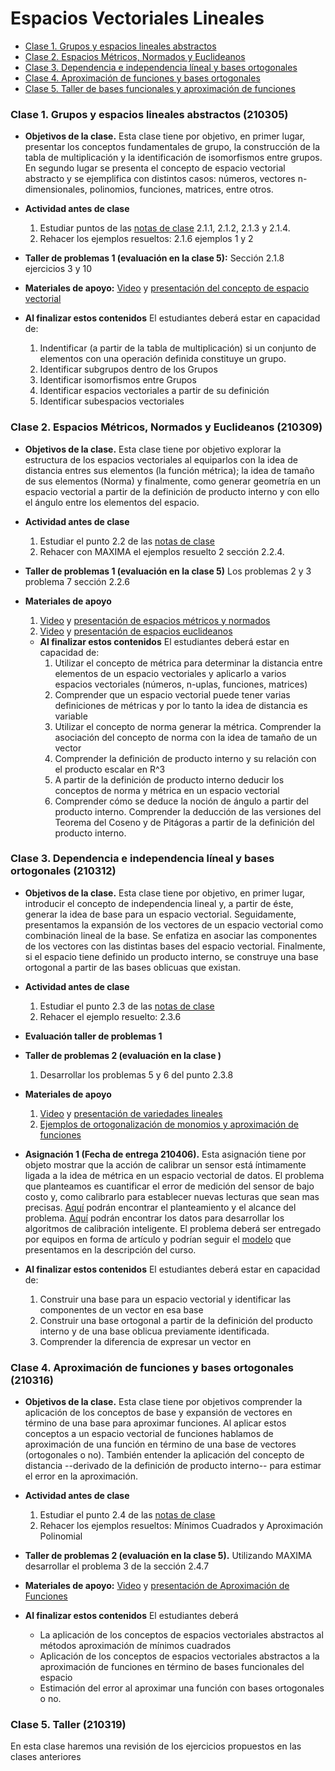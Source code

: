# Espacios Vectoriales Lineales
+ [Clase 1. Grupos y espacios lineales abstractos](#Clase1)
+ [Clase 2. Espacios Métricos, Normados y Euclideanos](#Clase2)
+ [Clase 3. Dependencia e independencia líneal y bases ortogonales](#Clase3)
+ [Clase 4. Aproximación de funciones y bases ortogonales](#Clase4)
+ [Clase 5. Taller de bases funcionales y aproximación de funciones](#Clase5)

<a name="Clase1"></a>
### Clase 1. Grupos y espacios lineales abstractos (210305)
+ **Objetivos de la clase.** Esta clase tiene por objetivo, en primer lugar, presentar los conceptos fundamentales de grupo, la construcción de la tabla de multiplicación  y la identificación de isomorfismos entre grupos. En segundo lugar se presenta el concepto de espacio vectorial abstracto y se ejemplifica con distintos casos: números, vectores n-dimensionales, polinomios, funciones, matrices, entre otros.

+ **Actividad antes de clase**
   1. Estudiar puntos de las [notas de clase](https://github.com/nunezluis/MisCursos/blob/main/MetMat1S20B/Materiales/LibrosArticulos/VolumenUNO.pdf) 2.1.1, 2.1.2, 2.1.3 y 2.1.4.
   2. Rehacer los ejemplos resueltos: 2.1.6 ejemplos 1 y 2

+ **Taller de problemas 1 (evaluación en la clase 5):** Sección 2.1.8 ejercicios 3 y 10
+ **Materiales de apoyo:** [Video](https://youtu.be/aiv3E_Nofko) y [presentación del concepto de espacio vectorial](https://github.com/nunezluis/MisCursos/blob/main/MetMat1S20B/Materiales/Presentaciones/2_1GruposEspaciosVectoriales.pdf)

+ **Al finalizar estos contenidos** El estudiantes deberá estar en capacidad de:
   1. Indentificar (a partir de la tabla de multiplicación) si un conjunto de elementos con una operación definida constituye un grupo.
   2. Identificar subgrupos dentro de los Grupos
   3. Identificar isomorfismos entre Grupos
   4. Identificar espacios vectoriales a partir de su definición
   5. Identificar subespacios vectoriales

<a name="Clase2"></a>
### Clase 2. Espacios Métricos, Normados y Euclideanos (210309)
+ **Objetivos de la clase.** Esta clase tiene por objetivo explorar la estructura de los espacios vectoriales al equiparlos con la idea de distancia entres sus elementos (la función métrica); la idea de tamaño de sus elementos (Norma) y finalmente, como generar geometría en un espacio vectorial a partir de la definición de producto interno y con ello el ángulo entre los elementos del espacio.

+ **Actividad antes de clase**
   1. Estudiar el punto 2.2 de las [notas de clase](https://github.com/nunezluis/MisCursos/blob/main/MetMat1S20B/Materiales/LibrosArticulos/VolumenUNO.pdf)
   2. Rehacer con MAXIMA el ejemplos resuelto 2 sección 2.2.4.
+ **Taller de problemas 1 (evaluación en la clase 5)** Los problemas 2 y 3 problema 7 sección 2.2.6
+ **Materiales de apoyo**
   1. [Video](https://youtu.be/la9Gnhc0uFg) y [presentación de espacios métricos y normados](https://github.com/nunezluis/MisCursos/blob/main/MetMat1S20B/Materiales/Presentaciones/2_2EspaciosMetricos.pdf)
   2. [Video](https://youtu.be/rQ59n-wr9X8) y [presentación de espacios euclideanos](https://github.com/nunezluis/MisCursos/blob/main/MetMat1S20B/Materiales/Presentaciones/2_23EspaciosEuclideanos.pdf)

   + **Al finalizar estos contenidos** El estudiantes deberá estar en capacidad de:
      1. Utilizar el concepto de métrica para determinar la distancia entre elementos de un espacio vectoriales y aplicarlo a varios espacios vectoriales (números, n-uplas, funciones, matrices)
      2. Comprender que un espacio vectorial puede tener varias definiciones de métricas y por lo tanto la idea de distancia es variable
      3. Utilizar el concepto de norma generar la métrica. Comprender la asociación del concepto de norma con la idea de tamaño de un vector
      4. Comprender la definición de producto interno y su relación con el producto escalar en R^3
      5. A partir de la definición de producto interno deducir los conceptos de norma y métrica en un espacio vectorial
      6. Comprender cómo se deduce la noción de ángulo a partir del producto interno. Comprender la deducción de las versiones del Teorema del Coseno y de Pitágoras a partir de la definición del producto interno.


<a name="Clase3"></a>
### Clase 3. Dependencia e independencia líneal y bases ortogonales (210312)
+ **Objetivos de la clase.** Esta clase tiene por objetivo, en primer lugar, introducir el concepto de independencia lineal y, a partir de éste, generar la idea de base para un espacio vectorial. Seguidamente, presentamos la expansión de los vectores de un espacio vectorial como combinación lineal de la base. Se enfatiza en asociar las componentes de los vectores con las distintas bases del espacio vectorial. Finalmente, si el espacio tiene definido un producto interno, se construye una base ortogonal a partir de las bases oblicuas que existan.
+ **Actividad antes de clase**
   1. Estudiar el punto 2.3 de las [notas de clase](https://github.com/nunezluis/MisCursos/blob/main/MetMat1S20B/Materiales/LibrosArticulos/VolumenUNO.pdf)
   2. Rehacer el ejemplo resuelto: 2.3.6
+ **Evaluación taller de problemas 1**
+ **Taller de problemas 2 (evaluación en la clase )**
   1. Desarrollar los problemas 5 y 6 del punto 2.3.8
+ **Materiales de apoyo**
    1. [Video](https://youtu.be/TVwa7wJ0N9I) y [presentación de variedades lineales](https://github.com/nunezluis/MisCursos/blob/main/MetMat1S20B/Materiales/Presentaciones/2_3IndependeLineal.pdf)
    2. [Ejemplos de ortogonalización de monomios y aproximación de funciones](https://htmlpreview.github.io/?https://github.com/nunezluis/MisCursos/blob/main/MetMat1S20B/Materiales/ScriptMetMat1/BasesFuncionales/BasesFuncionales.html)

+ **Asignación 1 (Fecha de entrega 210406).** Esta asignación tiene por objeto mostrar que la acción de calibrar un sensor está íntimamente ligada a la idea de métrica en un espacio vectorial de datos. El problema que planteamos es cuantificar el error de medición del sensor de bajo costo y, como calibrarlo para establecer nuevas lecturas que sean mas precisas. [Aquí](https://github.com/nunezluis/MisCursos/blob/main/MetMat1S20B/Asignaciones/TallerDistancias.pdf) podrán encontrar el planteamiento y el alcance del problema. [Aquí](https://github.com/nunezluis/MisCursos/tree/main/MetMat1S20B/Asignaciones/Datos) podrán encontrar los datos para desarrollar los algoritmos de calibración inteligente.
El problema deberá ser entregado por equipos en forma de artículo y podrían seguir el [modelo](https://www.overleaf.com/read/hfqvjnjwngnp) que presentamos en la descripción del curso.  


+ **Al finalizar estos contenidos** El estudiantes deberá estar en capacidad de:
   1. Construir una base para un espacio vectorial y identificar las componentes de un vector en esa base
   2. Construir una base ortogonal a partir de la definición del producto interno y de una base oblicua previamente identificada.
   3. Comprender la diferencia de expresar un vector en

<a name="Clase4"></a>
### Clase 4. Aproximación de funciones y bases ortogonales (210316)
+ **Objetivos de la clase.** Esta clase tiene por objetivos comprender la aplicación de los conceptos de base y expansión de vectores en término de una base para aproximar funciones. Al aplicar estos conceptos a un espacio vectorial de funciones hablamos de aproximación de una función en término de una base de vectores (ortogonales o no). También entender la aplicación del concepto de distancia --derivado de la definición de producto interno-- para estimar el error en la aproximación.
+ **Actividad antes de clase**
   1. Estudiar el punto 2.4 de las [notas de clase](https://github.com/nunezluis/MisCursos/blob/main/MetMat1S20B/Materiales/LibrosArticulos/VolumenUNO.pdf)
   2. Rehacer los ejemplos resueltos: Mínimos Cuadrados y Aproximación Polinomial

+ **Taller de problemas 2 (evaluación en la clase 5).** Utilizando MAXIMA desarrollar el problema 3 de la sección 2.4.7

+ **Materiales de apoyo:** [Video](https://youtu.be/3f6HkYM3sQM) y [presentación de Aproximación de Funciones](https://github.com/nunezluis/MisCursos/blob/main/MetMat1S20B/Materiales/Presentaciones/2_4AproximacionFunciones.pdf)
+ **Al finalizar estos contenidos** El estudiantes deberá
   + La aplicación de los conceptos de espacios vectoriales abstractos al métodos aproximación de mínimos cuadrados
   + Aplicación de los conceptos de espacios vectoriales abstractos a la aproximación de funciones en término de bases funcionales del espacio
   + Estimación del error al aproximar una función con bases ortogonales o no.

<a name="Clase5"></a>
### Clase 5. Taller (210319)
En esta clase haremos una revisión de los ejercicios propuestos en las clases anteriores   
